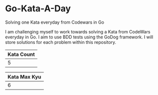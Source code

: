 # Go-Kata-A-Day
Solving one Kata everyday from Codewars in Go


I am challenging myself to work towards solving a Kata from CodeWars everyday in Go. I aim to use BDD tests using the GoDog framework. I will store solutions for each problem within this repository.

| Kata Count |
|------------|
| 5 |

| Kata Max Kyu |
|------------|
| 6 |
